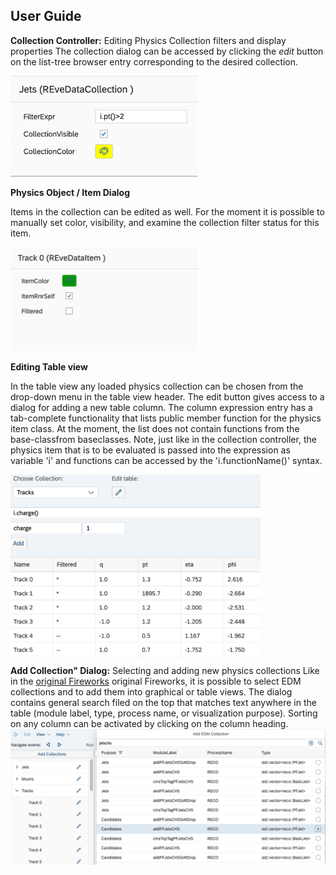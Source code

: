 

**User Guide**
---

**Collection Controller:** Editing Physics Collection filters and display properties
The collection dialog can be accessed by clicking the *edit* button on the list-tree browser entry corresponding to the desired collection.

<img src="edit-collection.png" width="300">

**Physics Object / Item Dialog**

Items in the collection can be edited as well. For the moment it is possible to manually set color, visibility, and examine the collection filter status for this item.

<img src="edit-item.png" width="300">

**Editing Table view**

In the table view any loaded physics collection can be chosen from the drop-down menu in the table view header. The edit button gives access to a dialog for adding a new table column. The column expression entry has a tab-complete functionality that lists public member function for the physics item class. At the moment, the list does not contain functions from the base-classfrom baseclasses.  Note, just like in the collection controller, the physics item that is to be evaluated is passed into the expression as variable 'i' and functions can be accessed by the 'i.functionName()' syntax.

<img src="edit-table.png" width="400" align="center">

**Add Collection" Dialog:** 
Selecting and adding new physics collections
Like in the [original Fireworks](https://twiki.cern.ch/twiki/bin/view/CMSPublic/WorkBookFireworks) original Fireworks, it is possible to select EDM collections and to add them into graphical or table views. The dialog contains general search filed on the top that matches text anywhere in the table (module label, type, process name, or visualization purpose). Sorting on any column can be activated by clicking on the column heading.<img src="add-collection.png" align="left">

